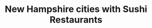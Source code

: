 ---
layout: state
title: New Hampshire cities with Sushi Restaurants
permalink: /new-hampshire/
stateAbbr: NH
stateName: New Hampshire

---
